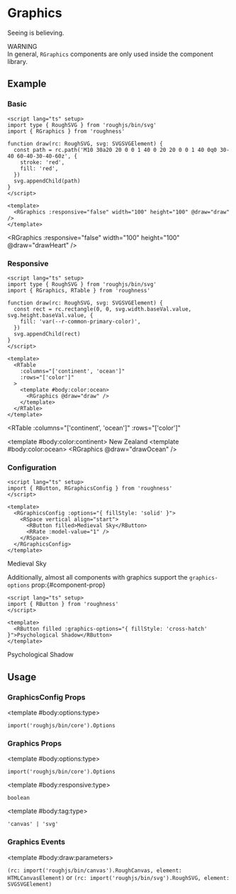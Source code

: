 <script lang="ts" setup>
import { RAlert, RButton, RDetails, RGraphics, RGraphicsConfig, RRate, RSpace, RTable, RText } from 'roughness'
import type { RoughSVG } from 'roughjs/bin/svg'

function drawHeart(rc: RoughSVG, svg: SVGSVGElement) {
  const path = rc.path('M10 30a20 20 0 0 1 40 0 20 20 0 0 1 40 0q0 30-40 60-40-30-40-60z', {
    stroke: 'red',
    fill: 'red',
  })
  svg.appendChild(path)
}

function drawOcean(rc: RoughSVG, svg: SVGSVGElement) {
  const rect = rc.rectangle(0, 0, svg.width.baseVal.value, svg.height.baseVal.value, {
    fill: 'var(--r-common-primary-color)',
  })
  svg.appendChild(rect)
}
</script>

# Graphics

Seeing is believing.

<RAlert type="warning">

WARNING<br>In general, `RGraphics` components are only used inside the component library.

</RAlert>

## Example

### Basic

<RDetails>
  <template #summary>Show Code</template>

```vue
<script lang="ts" setup>
import type { RoughSVG } from 'roughjs/bin/svg'
import { RGraphics } from 'roughness'

function draw(rc: RoughSVG, svg: SVGSVGElement) {
  const path = rc.path('M10 30a20 20 0 0 1 40 0 20 20 0 0 1 40 0q0 30-40 60-40-30-40-60z', {
    stroke: 'red',
    fill: 'red',
  })
  svg.appendChild(path)
}
</script>

<template>
  <RGraphics :responsive="false" width="100" height="100" @draw="draw" />
</template>
```

</RDetails>

<RGraphics :responsive="false" width="100" height="100" @draw="drawHeart" />

### Responsive

<RDetails>
  <template #summary>Show Code</template>

```vue
<script lang="ts" setup>
import type { RoughSVG } from 'roughjs/bin/svg'
import { RGraphics, RTable } from 'roughness'

function draw(rc: RoughSVG, svg: SVGSVGElement) {
  const rect = rc.rectangle(0, 0, svg.width.baseVal.value, svg.height.baseVal.value, {
    fill: 'var(--r-common-primary-color)',
  })
  svg.appendChild(rect)
}
</script>

<template>
  <RTable
    :columns="['continent', 'ocean']"
    :rows="['color']"
  >
    <template #body:color:ocean>
      <RGraphics @draw="draw" />
    </template>
  </RTable>
</template>
```

</RDetails>

<RTable
  :columns="['continent', 'ocean']"
  :rows="['color']"
>
  <template #body:color:continent>
    New Zealand
  </template>
  <template #body:color:ocean>
    <RGraphics @draw="drawOcean" />
  </template>
</RTable>

### Configuration

<RDetails>
  <template #summary>Show Code</template>

```vue
<script lang="ts" setup>
import { RButton, RGraphicsConfig } from 'roughness'
</script>

<template>
  <RGraphicsConfig :options="{ fillStyle: 'solid' }">
    <RSpace vertical align="start">
      <RButton filled>Medieval Sky</RButton>
      <RRate :model-value="1" />
    </RSpace>
  </RGraphicsConfig>
</template>
```

</RDetails>

<RGraphicsConfig :options="{ fillStyle: 'solid' }">
  <RSpace vertical align="start">
    <RButton filled>Medieval Sky</RButton>
    <RRate :model-value="1" />
  </RSpace>
</RGraphicsConfig>

Additionally, almost all components with graphics support the `graphics-options` prop:{#component-prop}

<RDetails>
  <template #summary>Show Code</template>

```vue
<script lang="ts" setup>
import { RButton } from 'roughness'
</script>

<template>
  <RButton filled :graphics-options="{ fillStyle: 'cross-hatch' }">Psychological Shadow</RButton>
</template>
```

</RDetails>

<RButton filled :graphics-options="{ fillStyle: 'cross-hatch' }">Psychological Shadow</RButton>

## Usage

### GraphicsConfig Props

<RSpace overflow>
<RTable
  :columns="['name', 'type', 'default', 'description']"
  :rows="['options']"
>
  <template #body:*:name="{ row }">{{ row }}</template>

  <template #body:options:type>

  `import('roughjs/bin/core').Options`

  </template>
  <template #body:options:description>

  [Options for Rough.js](https://github.com/rough-stuff/rough/wiki#options).

  </template>
</RTable>
</RSpace>

### Graphics Props

<RSpace overflow>
<RTable
  :columns="['name', 'type', 'default', 'description']"
  :rows="['options', 'responsive', 'tag']"
>
  <template #body:*:name="{ row }">{{ row }}</template>

  <template #body:options:type>

  `import('roughjs/bin/core').Options`

  </template>
  <template #body:options:description>

  [Options for Rough.js](https://github.com/rough-stuff/rough/wiki#options).

  </template>

  <template #body:responsive:type>

  `boolean`

  </template>
  <template #body:responsive:default>

  `true`

  </template>
  <template #body:responsive:description>
    Whether to adjust the size to fit the parent element.
  </template>

  <template #body:tag:type>

  `'canvas' | 'svg'`

  </template>
  <template #body:tag:default>

  `'svg'`

  </template>
  <template #body:tag:description>

  [HTML tag for rendering the graphics](https://github.com/rough-stuff/rough/wiki#roughcanvas--roughsvg).

  </template>
</RTable>
</RSpace>

### Graphics Events

<RSpace overflow>
<RTable
  :columns="['name', 'parameters', 'description']"
  :rows="['draw']"
>
  <template #body:*:name="{ row }">{{ row }}</template>

  <template #body:draw:parameters>

  `(rc: import('roughjs/bin/canvas').RoughCanvas, element: HTMLCanvasElement)` or `(rc: import('roughjs/bin/svg').RoughSVG, element: SVGSVGElement)`

  </template>
  <template #body:draw:description>
    Ready to start drawing.
  </template>
</RTable>
</RSpace>
